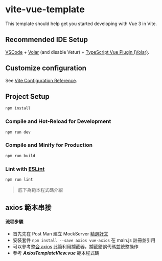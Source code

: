 # vite-vue-template

This template should help get you started developing with Vue 3 in Vite.

## Recommended IDE Setup

[VSCode](https://code.visualstudio.com/) + [Volar](https://marketplace.visualstudio.com/items?itemName=Vue.volar) (and disable Vetur) + [TypeScript Vue Plugin (Volar)](https://marketplace.visualstudio.com/items?itemName=Vue.vscode-typescript-vue-plugin).

## Customize configuration

See [Vite Configuration Reference](https://vitejs.dev/config/).

## Project Setup

```sh
npm install
```

### Compile and Hot-Reload for Development

```sh
npm run dev
```

### Compile and Minify for Production

```sh
npm run build
```

### Lint with [ESLint](https://eslint.org/)

```sh
npm run lint
```

> 底下為範本程式碼介紹

## axios 範本串接

#### 流程步驟

- 首先先在 Post Man 建立 MockServer [精選好文](https://tzuhui.io/2022/05/13/tool/postman-mock-server/)
- 安裝套件 `npm install --save axios vue-axios` 在 main.js 註冊並引用
- 可以參考[整合 axios](https://polinwei.com/vue-js-axios-interceptor-and-toast/)
  此篇利用攔截器，攔截錯誤代碼並統整操作
- 參考 **_AxiosTemplateView.vue_** 範本程式碼
